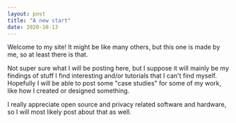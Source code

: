 ```yaml
---
layout: post
title: "A new start"
date: 2020-10-13
---
```


Welcome to my site! It might be like many others, but this one is made by me, so at least there is that.

Not super sure what I will be posting here, but I suppose it will mainly be my findings of stuff I find interesting and/or tutorials that I can't find myself. Hopefully I will be able to post some "case studies" for some of my work, like how I created or designed something.

I really appreciate open source and privacy related software and hardware, so I will most likely post about that as well.
